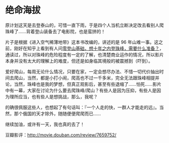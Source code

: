 # 绝命海拔

原计划这天是去登泰山的，可惜一直下雨，于是四个人当机立断决定改去看别人爬珠峰了……背着登山装备去了电影院，也是蛮拼的！

片子是根据《进入空气稀薄地带》这本书改编的，讲述的是 96 年山难一事。这之前，刚好在知乎上看到有人问[零登山基础，想十年之内登珠峰，需要什么准备？](http://www.zhihu.com/question/36294605)，通读过，所以对珠峰的危险程度有一定的了解，也清楚商业运作的情况，所以影片本身并没有太大的理解上的难度，但还是如身临其境般的被震撼到（吓到）。

爱好爬山，每周无论什么情况，只要在家，一定会想尽办法、不惜一切代价抽出时间去爬山，当然，都是小打小闹，爬高也不过一千多米，完全无法跟珠峰相提并论，当然，珠峰也是我的梦想，但真正观影后，甚至有些退缩了……怕死……影片中有一幕，大家在讨论为什么要去爬珠峰/爬山？有些人是因为压抑，有些人是因为理所应当，也有些人是想挑战，那么，我呢？

的确很佩服这些人，也想起了有句话叫：『一个人走的快，一群人才能走的远』。当然，那个俄国的天才除外，随随便便爬爬而已……

继续加油，或许有一天，我也真的去了！

豆瓣影评：<http://movie.douban.com/review/7659752/>
